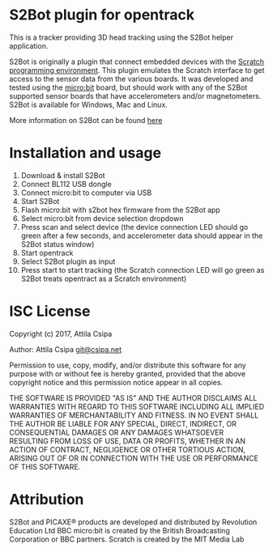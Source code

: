 # S2Bot plugin for opentrack
This is a tracker providing 3D head tracking using the S2Bot helper application. 

S2Bot is originally a plugin that connect embedded devices with the [Scratch programming environment](https://scratch.mit.edu/). This plugin emulates the Scratch interface to get access to the sensor data from the various boards. It was developed and tested using the [micro:bit](https://www.microbit.co.uk) board, but should work with any of the S2Bot supported sensor boards that have accelerometers and/or magnetometers. S2Bot is available for Windows, Mac and Linux.

More information on S2Bot can be found [here](http://www.picaxe.com/Teaching/Other-Software/Scratch-Helper-Apps/)

# Installation and usage

1. Download & install S2Bot
2. Connect BL112 USB dongle
3. Connect micro:bit to computer via USB
4. Start S2Bot
5. Flash micro:bit with s2bot hex firmware from the S2Bot app
6. Select micro:bit from device selection dropdown
7. Press scan and select device (the device connection LED should go green after a few seconds, and accelerometer data should appear in the S2Bot status window)
8. Start opentrack
9. Select S2Bot plugin as input
10. Press start to start tracking (the Scratch connection LED will go green as S2Bot treats opentract as a Scratch environment)

# ISC License
Copyright (c) 2017, Attila Csipa

  Author: Attila Csipa <git@csipa.net>
  
Permission to use, copy, modify, and/or distribute this software for any purpose with or without fee is hereby granted, provided that the above copyright notice and this permission notice appear in all copies.

THE SOFTWARE IS PROVIDED "AS IS" AND THE AUTHOR DISCLAIMS ALL WARRANTIES WITH REGARD TO THIS SOFTWARE INCLUDING ALL IMPLIED WARRANTIES OF MERCHANTABILITY AND FITNESS. IN NO EVENT SHALL THE AUTHOR BE LIABLE FOR ANY SPECIAL, DIRECT, INDIRECT, OR CONSEQUENTIAL DAMAGES OR ANY DAMAGES WHATSOEVER RESULTING FROM LOSS OF USE, DATA OR PROFITS, WHETHER IN AN ACTION OF CONTRACT, NEGLIGENCE OR OTHER TORTIOUS ACTION, ARISING OUT OF OR IN CONNECTION WITH THE USE OR PERFORMANCE OF THIS SOFTWARE.

# Attribution

S2Bot and PICAXE® products are developed and distributed by Revolution Education Ltd 
BBC micro:bit is created by the British Broadcasting Corporation or BBC partners.
Scratch is created by the MIT Media Lab
